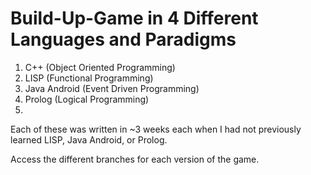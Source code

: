 # Build-Up-Game in 4 Different Languages and Paradigms
1. C++ (Object Oriented Programming)
2. LISP (Functional Programming)
3. Java Android (Event Driven Programming)
4. Prolog (Logical Programming)
5. 
Each of these was written in ~3 weeks each when I had not previously learned LISP, Java Android, or Prolog.

Access the different branches for each version of the game.
